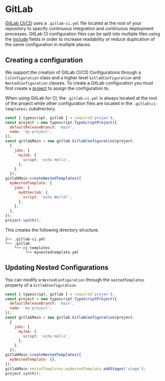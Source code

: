 # GitLab

[GitLab CI/CD](https://docs.gitlab.com/ee/ci/yaml/gitlab_ci_yaml.html) uses a `.gitlab-ci.yml` file located at the root of your repository to specify continuous integration and continuous deployment processes. GitLab CI configuration files can be split into multiple files using the [include](https://docs.gitlab.com/ee/ci/yaml/#include) fields in order to increase readability or reduce duplication of the same configuration in multiple places.

## Creating a configuration

We support the creation of GitLab CI/CD Configurations through a `CiConfiguration` class and a higher level `GitlabConfiguration` and `NestedConfiguration` classes. To create a GitLab configuration you must first create a [project](../project.md) to assign the configuration to.

When using GitLab for CI, the `.gitlab-ci.yml` is always located at the root of the project while other configuration files are located in the `.gitlab\ci-templates\` subdirectory.

```js
const { typescript, gitlab } = require('projen');
const project = new typescript.TypeScriptProject({
  defaultReleaseBranch: 'main',
  name: 'my-project',
});
const gitlabMain = new gitlab.GitlabConfiguration(project,
  {
    jobs: {
      myJob: {
        script: 'echo Hello',
      },
    },
  });
gitlabMain.createNestedTemplates({
  myNestedTemplate: {
    jobs: {
      myOtherJob: {
        script: 'echo World!',
      },
    },
  },
});
project.synth();
```
This creates the following directory structure.

```shell
├── .gitlab-ci.yml
└── .gitlab
    └── ci-templates
         └── mynestedtemplate.yml
```

## Updating Nested Configurations

You can modify a `NestedConfiguration` through the `nestedTemplates` property of a `GitlabConfiguration`. 
```js
const { typescript, gitlab } = require('projen');
const project = new typescript.TypeScriptProject({
  defaultReleaseBranch: 'main',
  name: 'my-project',
});
const gitlabMain = new gitlab.GitlabConfiguration(project,
  {
    jobs: {
      myJob: {
        script: 'echo Hello',
      },
    },
  });
gitlabMain.createNestedTemplates({
  myNestedTemplate: {},
});
gitlabMain.nestedTemplates.myNestedTemplate.addStages('stage');
project.synth();
```
